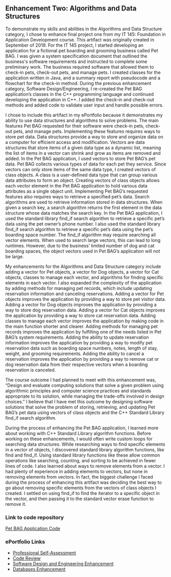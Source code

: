 ## Enhancement Two: Algorithms and Data Structures
To demonstrate my skills and abilities in the Algorithms and Data Structure category, I chose to enhance final project one from my IT 145: Foundation in Application Development course. This artifact was originally created in September of 2019. For the IT 145 project, I started developing an application for a fictional pet boarding and grooming business called Pet BAG. I was given a system specification document that outlined the business's software requirements and instructed to complete some preliminary work. The business required software that allowed them to check-in pets, check-out pets, and manage pets. I created classes for the application written in Java, and a summary report with pseudocode and a flowchart for the check-in method. During the previous enhancement category, Software Design/Engineering, I re-created the Pet BAG application’s classes in the C++ programming language and continued developing the application in C++. I added the check-in and check-out methods and added code to validate user input and handle possible errors.

I chose to include this artifact in my ePortfolio because it demonstrates my ability to use data structures and algorithms to solve problems. The main features Pet BAG requested for their software were check-in pets, check-out pets, and manage pets. Implementing these features requires ways to store pet data. Data structures provide a way to store and organize data on a computer for efficient access and modification. Vectors are data structures that store items of a given data type as a dynamic list, meaning the list of items in a vector can shrink and grow as items are removed and added. In the Pet BAG application, I used vectors to store Pet BAG’s pet data. Pet BAG collects various types of data for each pet they service. Since vectors can only store items of the same data type, I created vectors of class objects. A class is a user-defined data type that can group various data attributes to form an object. Creating vectors of class objects allows each vector element in the Pet BAG application to hold various data attributes as a single object unit. Implementing Pet BAG’s requested features also requires ways to retrieve a specified pet’s data. Search algorithms are used to retrieve information stored in data structures. When given a search key, a search algorithm returns the first element in the data structure whose data matches the search key. In the Pet BAG application, I used the standard library find_if search algorithm to retrieve a specific pet’s data using the pet owner’s phone number. I also used the standard library find_if search algorithm to retrieve a specific pet’s data using the pet’s boarding space number. The find_if algorithm may require searching all vector elements. When used to search large vectors, this can lead to long runtimes. However, due to the business’ limited number of dog and cat boarding spaces, the object vectors used in Pet BAG’s application will not be large. 

My enhancements for the Algorithms and Data Structure category include adding a vector for Pet objects, a vector for Dog objects, a vector for Cat objects, classes to manage each vector, and algorithms for finding specific elements in each vector. I also expanded the complexity of the application by adding methods for managing pet records, which include updating reservation information and canceling reservations. Adding a vector for Pet objects improves the application by providing a way to store pet visitor data. Adding a vector for Dog objects improves the application by providing a way to store dog reservation data. Adding a vector for Cat objects improves the application by providing a way to store cat reservation data. Adding classes to manage each vector improves the application by making code in the main function shorter and clearer. Adding methods for managing pet records improves the application by fulfilling one of the needs listed in Pet BAG’s system requirements. Adding the ability to update reservation information improves the application by providing a way to modify pet reservation data such as boarding space numbers, notes, length of stay, weight, and grooming requirements. Adding the ability to cancel a reservation improves the application by providing a way to remove cat or dog reservation data from their respective vectors when a boarding reservation is canceled. 

The course outcome I had planned to meet with this enhancement was, “Design and evaluate computing solutions that solve a given problem using algorithmic principles and computer science practices and standards appropriate to its solution, while managing the trade-offs involved in design choices.”  I believe that I have met this outcome by designing software solutions that solve the problem of storing, retrieving, and updating Pet BAG’s pet data using vectors of class objects and the C++ Standard Library find_if search algorithm. 

During the process of enhancing the Pet BAG application, I learned more about working with C++ Standard Library algorithm functions. Before working on these enhancements, I would often write custom loops for searching data structures. While researching ways to find specific elements in a vector of objects, I discovered standard library algorithm functions, like find and find_if. Using standard library functions like these allow common operations like searching, counting, and sorting to be achieved in fewer lines of code. I also learned about ways to remove elements from a vector. I had plenty of experience in adding elements to vectors, but none in removing elements from vectors. In fact, the biggest challenge I faced during the process of enhancing this artifact was deciding the best way to go about removing specific elements from the vectors of class objects I created. I settled on using find_if to find the iterator to a specific object in the vector, and then passing it to the standard vector erase function to remove it. 

### Link to code repository 
[Pet BAG Application Code](https://github.com/aerielj/petbagapplication)


### ePortfolio Links
- [Professional Self-Assessment](https://aerielj.github.io/index.html)
- [Code Review](https://aerielj.github.io/CodeReview.html)
- [Software Design and Engineering Enhancement](https://aerielj.github.io/SoftwareDesignAndEngineering.html)
- [Databases Enhancement](https://aerielj.github.io/DatabasesEnhancement.html)
